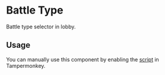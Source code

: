 # Battle Type

Battle type selector in lobby.

## Usage

You can manually use this component by enabling the [script](https://raw.githubusercontent.com/Neutrxl/Themed/main/src/Lobby/BattleSelect/BattleType/BattleType.user.js) in Tampermonkey.